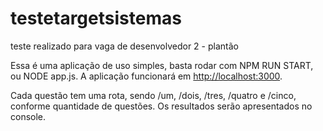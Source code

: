 # testetargetsistemas
teste realizado para vaga de desenvolvedor 2 - plantão

Essa é uma aplicação de uso simples, basta rodar com NPM RUN START, ou NODE app.js. A aplicação funcionará em <http://localhost:3000>.

Cada questão tem uma rota, sendo /um, /dois, /tres, /quatro e /cinco, conforme quantidade de questões. Os resultados serão apresentados no console.
